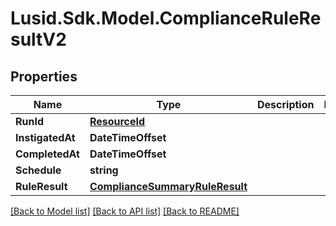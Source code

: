 # Lusid.Sdk.Model.ComplianceRuleResultV2

## Properties

Name | Type | Description | Notes
------------ | ------------- | ------------- | -------------
**RunId** | [**ResourceId**](ResourceId.md) |  | 
**InstigatedAt** | **DateTimeOffset** |  | 
**CompletedAt** | **DateTimeOffset** |  | 
**Schedule** | **string** |  | 
**RuleResult** | [**ComplianceSummaryRuleResult**](ComplianceSummaryRuleResult.md) |  | 

[[Back to Model list]](../README.md#documentation-for-models) [[Back to API list]](../README.md#documentation-for-api-endpoints) [[Back to README]](../README.md)

